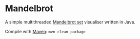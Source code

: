 Mandelbrot
==========

A simple multithreaded [Mandelbrot set](http://en.wikipedia.org/wiki/Mandelbrot_set) visualiser written in Java.

Compile with [Maven](http://maven.apache.org/): `mvn clean package`
